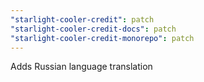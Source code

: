 ```yaml
---
"starlight-cooler-credit": patch
"starlight-cooler-credit-docs": patch
"starlight-cooler-credit-monorepo": patch
---
```


Adds Russian language translation
